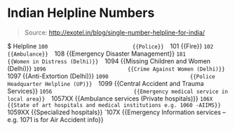 # Indian Helpline Numbers

> Source: http://exotel.in/blog/single-number-helpline-for-india/

$ Helpline
    `100                           {{Police}} 
    `101                           {{Fire}} 
    `102                           {{Ambulance}} 
    `108                           {{Emergency Disaster Management}} 
    `181                           {{Women in Distress (Delhi)}} 
    `1094                          {{Missing Children and Women (Delhi)}} 
    `1096                          {{Crime Against Women (Delhi)}} 
    `1097                          {{Anti-Extortion (Delhi)}} 
    `1090                          {{Police Headquarter Helpline (UP)}} 
    `1099                          {{Central Accident and Trauma Services}} 
    `1056                          {{Emergency medical service in local area}} 
    `1057XX                        {{Ambulance services (Private hospitals)}} 
    `106X                          {{State of art hospitals and medical institutions e.g. 1060 -AIIMS}} 
    `1059XX                        {{Specialized hospitals}} 
    `107X                          {{Emergency Information services – e.g. 1071 is for Air Accident info}} 

